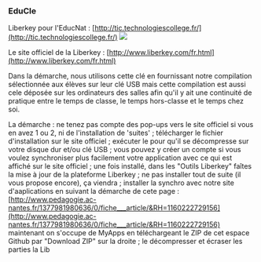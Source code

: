 ### EduCle


Liberkey pour l'EducNat : [http://tic.technologiescollege.fr/](http://tic.technologiescollege.fr/)
![](http://www.liberkey.com/images/home/lbkhome5.jpg)

Le site officiel de la Liberkey : [http://www.liberkey.com/fr.html](http://www.liberkey.com/fr.html)

Dans la démarche, nous utilisons cette clé en fournissant notre compilation sélectionnée aux élèves sur leur clé USB mais cette compilation est aussi cele déposée sur les ordinateurs des salles afin qu'il y ait une continuité de pratique entre le temps de classe, le temps hors-classe et le temps chez soi.

La démarche :
ne tenez pas compte des pop-ups vers le site officiel si vous en avez 1 ou 2, ni de l'installation de 'suites' ;
télécharger le fichier d'installation sur le site officiel ;
exécuter le pour qu'il se décompresse sur votre disque dur et/ou clé USB ;
vous pouvez y créer un compte si vous voulez synchroniser plus facilement votre application avec ce qui est affiché sur le site officiel ;
une fois installé, dans les "Outils Liberkey" faîtes la mise à jour de la plateforme Liberkey ;
ne pas installer tout de suite (il vous propose encore), ça viendra ;
installer la synchro avec notre site d'aaplications en suivant la démarche de cete page : [http://www.pedagogie.ac-nantes.fr/1377981980636/0/fiche___article/&RH=1160222729156](http://www.pedagogie.ac-nantes.fr/1377981980636/0/fiche___article/&RH=1160222729156)
maintenant on s'occupe de MyApps en téléchargeant le ZIP de cet espace Github par "Download ZIP" sur la droite ;
le décompresser et écraser les parties la Lib

